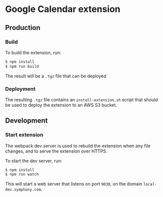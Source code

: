 # Google Calendar extension

## Production

### Build

To build the extension, run:

```bash
$ npm install
$ npm run build
```

The result will be a `.tgz` file that can be deployed

### Deployment

The resulting `.tgz` file contains an `install-extension.sh` script that should be used to deploy the extension
to an AWS S3 bucket.

## Development

### Start extension

The webpack dev server is used to rebuild the extension when any file changes, and to serve the extension over HTTPS.

To start the dev server, run:

```bash
$ npm install
$ npm run watch
```

This will start a web server that listens on port `9030`, on the domain `local-dev.symphony.com`.
